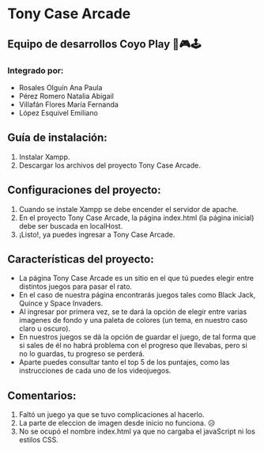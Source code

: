 # Tony Case Arcade
## Equipo de desarrollos Coyo Play 👾🎮🕹
### Integrado por:
- Rosales Olguín Ana Paula
- Pérez Romero Natalia Abigail
- Villafán Flores María Fernanda 
- López Esquivel Emiliano

## Guía de instalación:
1. Instalar Xampp.
2. Descargar los archivos del proyecto Tony Case Arcade.

## Configuraciones del proyecto:
1. Cuando se instale Xampp se debe encender el servidor de apache.
2. En el proyecto Tony Case Arcade, la página index.html (la página inicial) debe ser buscada en localHost.
3. ¡Listo!, ya puedes ingresar a Tony Case Arcade.


## Características del proyecto:
- La página Tony Case Arcade es un sitio en el que tú puedes elegir entre distintos juegos para pasar el rato.
- En el caso de nuestra página encontrarás juegos tales como Black Jack, Quince y Space Invaders.
- Al ingresar por primera vez, se te dará la opción de elegir entre varias imagenes de fondo y una paleta de colores (un tema, en nuestro caso claro u oscuro).
- En nuestros juegos se dá la opción de guardar el juego, de tal forma que si sales de él no habrá problema con el progreso que llevabas, pero si no lo guardas, tu progreso se perderá.
- Aparte puedes consultar tanto el top 5 de los puntajes, como las instrucciones de cada uno de los videojuegos.

## Comentarios:
1. Faltó un juego ya que se tuvo complicaciones al hacerlo.
2. La parte de eleccion de imagen desde inicio no funciona. 😥
3. No se ocupó el nombre index.html ya que no cargaba el javaScript ni los estilos CSS.

